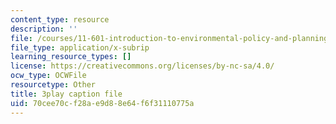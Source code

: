 ```yaml
---
content_type: resource
description: ''
file: /courses/11-601-introduction-to-environmental-policy-and-planning-fall-2016/70cee70cf28ae9d88e64f6f31110775a_gj8RoTm9jxM.srt
file_type: application/x-subrip
learning_resource_types: []
license: https://creativecommons.org/licenses/by-nc-sa/4.0/
ocw_type: OCWFile
resourcetype: Other
title: 3play caption file
uid: 70cee70c-f28a-e9d8-8e64-f6f31110775a
---
```

